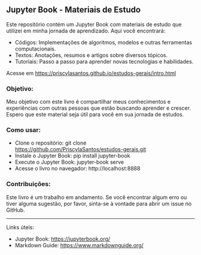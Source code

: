 ## Jupyter Book - Materiais de Estudo

Este repositório contém um Jupyter Book com materiais de estudo que utilizei em minha jornada de aprendizado. Aqui você encontrará:

- Códigos: Implementações de algoritmos, modelos e outras ferramentas computacionais.
- Textos: Anotações, resumos e artigos sobre diversos tópicos.
- Tutoriais: Passo a passo para aprender novas tecnologias e habilidades.

Acesse em https://priscylasantos.github.io/estudos-gerais/intro.html

### Objetivo:
Meu objetivo com este livro é compartilhar meus conhecimentos e experiências com outras pessoas que estão buscando aprender e crescer. Espero que este material seja útil para você em sua jornada de estudos.

### Como usar:
- Clone o repositório: git clone https://github.com/PriscylaSantos/estudos-gerais.git
- Instale o Jupyter Book: pip install jupyter-book
- Execute o Jupyter Book: jupyter-book serve
- Acesse o livro no navegador: http://localhost:8888

### Contribuições:
Este livro é um trabalho em andamento. Se você encontrar algum erro ou tiver alguma sugestão, por favor, sinta-se à vontade para abrir um issue no GitHub.

---

Links úteis:
- Jupyter Book: https://jupyterbook.org/
- Markdown Guide: https://www.markdownguide.org/